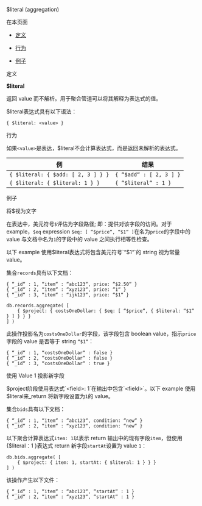  [ ]()$literal (aggregation)

[]()

在本页面

*   [定义](definition)

*   [行为](behavior)

*   [例子](example)

[]()

 <span id="definition">定义</span>

**$literal**

返回 value 而不解析。用于聚合管道可以将其解释为表达式的值。

$literal表达式具有以下语法：

    { $literal: <value> }


 <span id="behavior">行为</span>

如果`<value>`是表达，$literal不会计算表达式，而是返回未解析的表达式。

| 例                                 | 结果                    |
| ---------------------------------- | ----------------------- |
| `{ $literal: { $add: [ 2, 3 ] } }` | `{ “$add“ : [ 2, 3 ] }` |
| `{ $literal: { $literal: 1 } }`    | `{ “$literal“ : 1 }`    |

 <span id="example">例子</span>

 将$视为文字

在表达中，美元符号`$`评估为字段路径; 即：提供对该字段的访问。对于 example，`$eq` expression `$eq: [ “$price“, “$1“ ]`在名为`price`的字段中的 value 与文档中名为`1`的字段中的 value 之间执行相等性检查。

以下 example 使用$literal表达式将包含美元符号`“$1“`的 string 视为常量 value。

集合`records`具有以下文档：

```
{ “_id“ : 1, “item“ : “abc123“, price: “$2.50“ }
{ “_id“ : 2, “item“ : “xyz123“, price: “1“ }
{ “_id“ : 3, “item“ : “ijk123“, price: “$1“ }
```

```
db.records.aggregate( [
    { $project: { costsOneDollar: { $eq: [ “$price“, { $literal: “$1“ } ] } } }
] )
```

此操作投影名为`costsOneDollar`的字段，该字段包含 boolean value，指示`price`字段的 value 是否等于 string `“$1“`：

```
{ “_id“ : 1, “costsOneDollar“ : false }
{ “_id“ : 2, “costsOneDollar“ : false }
{ “_id“ : 3, “costsOneDollar“ : true }
```

 使用 Value 1 投影新字段

$project阶段使用表达式`<field>: 1`在输出中包含`<field>`。以下 example 使用$literal来_return 将新字段设置为`1`的 value。

集合`bids`具有以下文档：

```
{ “_id“ : 1, “item“ : “abc123“, condition: “new“ }
{ “_id“ : 2, “item“ : “xyz123“, condition: “new“ }
```

以下聚合计算表达式`item: 1`以表示 return 输出中的现有字段`item`，但使用{$literal：1 }表达式 return 新字段`startAt`设置为 value `1`：

```
db.bids.aggregate( [
    { $project: { item: 1, startAt: { $literal: 1 } } }
] )
```

该操作产生以下文件：

```
{ “_id“ : 1, “item“ : “abc123“, “startAt“ : 1 }
{ “_id“ : 2, “item“ : “xyz123“, “startAt“ : 1 }
```

